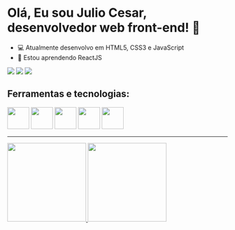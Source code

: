 # Olá, Eu sou Julio Cesar, desenvolvedor web front-end! 👋
- 💻 Atualmente desenvolvo em HTML5, CSS3 e JavaScript
- 📖 Estou aprendendo ReactJS

<div>
<a href="https://instagram.com/mazarottoo_" target="_blank"><img src="https://img.shields.io/badge/-Instagram-%23E4405F?style=for-the-badge&logo=instagram&logoColor=white" target="_blank"></a>
<a href = "mailto:mazarottoop@gmail.com"><img src="https://img.shields.io/badge/Gmail-D14836?style=for-the-badge&logo=gmail&logoColor=white" target="_blank"></a>
<a href="https://www.linkedin.com/in/mazarottoo" target="_blank"><img src="https://img.shields.io/badge/-LinkedIn-%230077B5?style=for-the-badge&logo=linkedin&logoColor=white" target="_blank"></a>   
</div>

## Ferramentas e tecnologias:
<div>
  <img style="width: 50px;" src="https://cdn.jsdelivr.net/gh/devicons/devicon/icons/html5/html5-original.svg" />
  <img style="width: 50px;" src="https://cdn.jsdelivr.net/gh/devicons/devicon/icons/css3/css3-original.svg" />
  <img style="width: 50px;" src="https://cdn.jsdelivr.net/gh/devicons/devicon/icons/javascript/javascript-original.svg" />
  <img style="width: 50px;" src="https://cdn.jsdelivr.net/gh/devicons/devicon/icons/react/react-original.svg" />
  <img style="width: 50px;" src="https://cdn.jsdelivr.net/gh/devicons/devicon/icons/git/git-original.svg" />
</div>

<hr/>

<div>
<a href="https://github.com/mazarottoo">
<img height="180em" src="https://github-readme-stats.vercel.app/api/top-langs/?username=mazarottoo&layout=compact&langs_count=7&theme=dracula"/>
<img height="180em" src="https://github-readme-stats.vercel.app/api?username=mazarottoo&show_icons=true&theme=dracula&include_all_commits=true&count_private=true"/>
</div>
